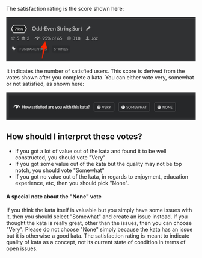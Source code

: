 The satisfaction rating is the score shown here:

![Satisfaction Rating](./satisfaction-rating.png)

It indicates the number of satisfied users. This score is derived from the votes shown after you complete a kata. You can either vote very, somewhat or not satisfied, as shown here:

![Voting](./voting.png)

## How should I interpret these votes?

- If you got a lot of value out of the kata and found it to be well constructed, you should vote "Very" 
- If you got some value  out of the kata but the quality may not be top notch, you should vote "Somewhat"
- If you got no value out of the kata, in regards to enjoyment, education experience, etc, then you should pick "None".

#### A special note about the "None" vote

If you think the kata itself is valuable but you simply have some issues with it, then you should select "Somewhat" and create an issue instead. If you thought the kata is really great, other than the issues, then you can choose "Very". Please do not choose "None" simply because the kata has an issue but it is otherwise a good kata. The satisfaction rating is meant to indicate quality of kata as a concept, not its current state of condition in terms of open issues. 


